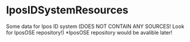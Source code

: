 # IposIDSystemResources
 Some data for Ipos ID system (DOES NOT CONTAIN ANY SOURCES! Look for IposOSE repository!)
 *IposOSE repository would be avalible later!
